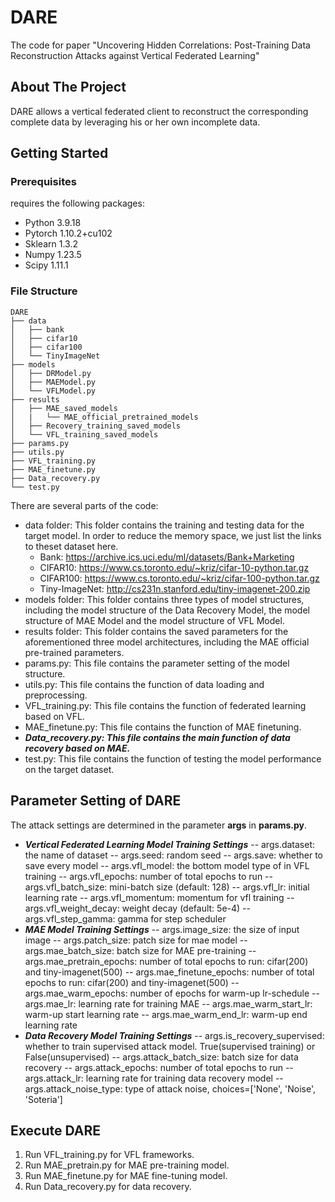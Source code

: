 # DARE
The code for  paper "Uncovering Hidden Correlations: Post-Training  Data Reconstruction Attacks against Vertical  Federated Learning"

## About The Project
DARE allows a vertical federated client to reconstruct the corresponding complete data by leveraging his or her own incomplete data.

## Getting Started
### Prerequisites
 requires the following packages: 
- Python 3.9.18
- Pytorch 1.10.2+cu102
- Sklearn 1.3.2
- Numpy 1.23.5
- Scipy 1.11.1


### File Structure 
```
DARE
├── data
│   ├── bank
│   ├── cifar10
│   ├── cifar100
│   └── TinyImageNet
├── models
│   ├── DRModel.py
│   ├── MAEModel.py
│   └── VFLModel.py
├── results
│   ├── MAE_saved_models
│   |   └── MAE_official_pretrained_models
│   ├── Recovery_training_saved_models
│   └── VFL_training_saved_models
├── params.py
├── utils.py
├── VFL_training.py
├── MAE_finetune.py
├── Data_recovery.py
└── test.py
```
There are several parts of the code:
- data folder: This folder contains the training and testing data for the target model.  In order to reduce the memory space, we just list the  links to theset dataset here.
    - Bank: https://archive.ics.uci.edu/ml/datasets/Bank+Marketing
    - CIFAR10: https://www.cs.toronto.edu/~kriz/cifar-10-python.tar.gz
    - CIFAR100: https://www.cs.toronto.edu/~kriz/cifar-100-python.tar.gz
    - Tiny-ImageNet: http://cs231n.stanford.edu/tiny-imagenet-200.zip
- models folder: This folder contains three types of model structures, including the model structure of the Data Recovery Model, the model structure of MAE Model and the model structure of VFL Model.
- results folder: This folder contains the saved parameters for the aforementioned three model architectures, including the MAE official pre-trained parameters.
- params.py: This file contains the parameter setting of the model structure.
- utils.py: This file contains the function of data loading and preprocessing.
- VFL_training.py: This file contains the function of federated learning based on VFL.
- MAE_finetune.py: This file contains the function of MAE finetuning.
- ***Data_recovery.py: This file contains the main function of data recovery based on MAE.***
- test.py: This file contains the function of testing the model performance on the target dataset.

## Parameter Setting of DARE
The attack settings are determined in the parameter **args** in **params.py**. 
- ***Vertical Federated Learning Model Training Settings***
    -- args.dataset: the name of dataset
    -- args.seed: random seed
    -- args.save: whether to save every model
    -- args.vfl_model: the bottom model type of in VFL training
    -- args.vfl_epochs: number of total epochs to run
    -- args.vfl_batch_size: mini-batch size (default: 128)
    -- args.vfl_lr: initial learning rate
    -- args.vfl_momentum: momentum for vfl training
    -- args.vfl_weight_decay: weight decay (default: 5e-4)
    -- args.vfl_step_gamma: gamma for step scheduler
- ***MAE Model Training Settings***
    -- args.image_size: the size of input image
    -- args.patch_size: patch size for mae model
    -- args.mae_batch_size: batch size for MAE pre-training
    -- args.mae_pretrain_epochs: number of total epochs to run: cifar(200) and tiny-imagenet(500)
    -- args.mae_finetune_epochs: number of total epochs to run: cifar(200) and tiny-imagenet(500)
    -- args.mae_warm_epochs: number of epochs for warm-up lr-schedule
    -- args.mae_lr: learning rate for training MAE
    -- args.mae_warm_start_lr: warm-up start learning rate
    -- args.mae_warm_end_lr: warm-up end learning rate
- ***Data Recovery Model Training Settings***
    -- args.is_recovery_supervised: whether to train supervised attack model. True(supervised training) or False(unsupervised)
    -- args.attack_batch_size: batch size for data recovery
    -- args.attack_epochs: number of total epochs to run
    -- args.attack_lr: learning rate for training data recovery model
    -- args.attack_noise_type: type of attack noise, choices=['None', 'Noise', 'Soteria']



## Execute DARE
1. Run VFL_training.py for VFL frameworks.  
2. Run MAE_pretrain.py for MAE pre-training model.  
3. Run MAE_finetune.py for MAE fine-tuning model.  
4. Run Data_recovery.py for data recovery.  





